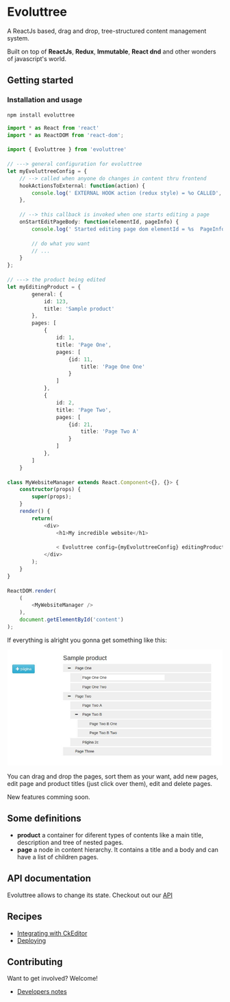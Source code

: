 # Evoluttree

A ReactJs based, drag and drop, tree-structured content management system.

Built on top of **ReactJs**, **Redux**, **Immutable**, **React dnd** and other wonders
of javascript's world.

## Getting started

### Installation and usage

```
npm install evoluttree
```


```typescript
import * as React from 'react'
import * as ReactDOM from 'react-dom';

import { Evoluttree } from 'evoluttree'

// ---> general configuration for evoluttree
let myEvoluttreeConfig = {
    // --> called when anyone do changes in content thru frontend
    hookActionsToExternal: function(action) {
        console.log(' EXTERNAL HOOK action (redux style) = %o CALLED', action);
    },

    // --> this callback is invoked when one starts editing a page
    onStartEditPageBody: function(elementId, pageInfo) {
        console.log(' Started editing page dom elementId = %s  PageInfo = %o', elementId, pageInfo );

        // do what you want
        // ...
    }
};

// ---> the product being edited
let myEditingProduct = {
        general: {
            id: 123,
            title: 'Sample product'
        },
        pages: [
            {
                id: 1,
                title: 'Page One',
                pages: [
                    {id: 11,
                        title: 'Page One One'
                    }
                ]
            },
            {
                id: 2,
                title: 'Page Two',
                pages: [
                    {id: 21,
                        title: 'Page Two A'
                    }
                ]
            },
        ]
    }

class MyWebsiteManager extends React.Component<{}, {}> {
    constructor(props) {
        super(props);
    }
    render() {
        return(
            <div>
                <h1>My incredible website</h1>

                < Evoluttree config={myEvoluttreeConfig} editingProduct={myEditingProduct}/>
            </div>
        );
    }
}

ReactDOM.render(
    (
        <MyWebsiteManager />
    ),
    document.getElementById('content')
);
```

If everything is alright you gonna get something like this:

![Sample product](./docs/images/sample-product.jpg "Sample product")

You can drag and drop the pages, sort them as your want, add new pages, edit page and product
titles (just click over them), edit and delete pages.

New features comming soon.



## Some definitions

* **product** a container for diferent types of contents like a main title, description and tree
of nested pages.
* **page** a node in content hierarchy. It contains a title and a body and can have a list
of children pages.

## API documentation

Evoluttree allows to change its state. Checkout out our [API](./docs/API.MD)


## Recipes

- [Integrating with CkEditor](./docs/ckeditor.MD)
- [Deploying](./docs/deploying.MD)


## Contributing

Want to get involved? Welcome!

- [Developers notes](./docs/developers.MD)




